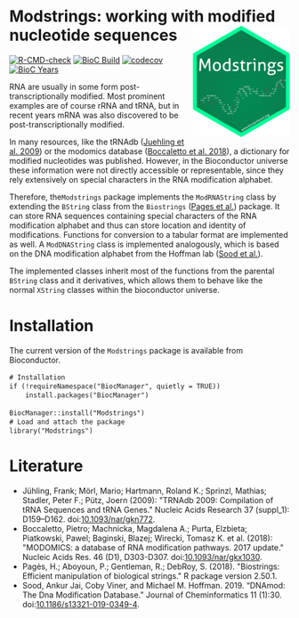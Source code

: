 # Modstrings: working with modified nucleotide sequences <img src="https://raw.githubusercontent.com/Bioconductor/BiocStickers/master/Modstrings/Modstrings.png" height="200" align="right">

<!-- badges: start -->
[![R-CMD-check](https://github.com/FelixErnst/Modstrings/workflows/R-CMD-check/badge.svg)](https://github.com/FelixErnst/Modstrings/actions/)
[![BioC Build](https://bioconductor.org/shields/build/devel/bioc/Modstrings.svg)](http://bioconductor.org/checkResults/devel/bioc-LATEST/Modstrings/)
[![codecov](https://codecov.io/gh/FelixErnst/Modstrings/branch/master/graph/badge.svg)](https://codecov.io/gh/FelixErnst/Modstrings)
[![BioC Years](https://bioconductor.org/shields/years-in-bioc/Modstrings.svg)](https://doi.org/doi:10.18129/B9.bioc.Modstrings)
<!-- badges: end -->

RNA are usually in some form post-transcriptionally modified. Most prominent
examples are of course rRNA and tRNA, but in recent years mRNA was also
discovered to be post-transcriptionally modified.

In many resources, like the tRNAdb ([Juehling et al. 2009](#Literature)) or the
modomics database ([Boccaletto et al. 2018](#Literature)), a dictionary for
modified nucleotides was published. However, in the Bioconductor universe these
information were not directly accessible or representable, since they rely 
extensively on special characters in the RNA modification alphabet.

Therefore, the`Modstrings` package implements the `ModRNAString` class by
extending the `BString` class from the `Biostrings` ([Pages et
al.](#Literature)) package. It can store RNA sequences containing special
characters of the RNA modification alphabet and thus can store location and 
identity of modifications. Functions for conversion to a tabular format are 
implemented as well. A `ModDNAString` class is implemented analogously, which
is based on the DNA modification alphabet from the Hoffman lab ([Sood et
al.](#Literature)).

The implemented classes inherit most of the functions from the parental 
`BString` class and it derivatives, which allows them to behave like the 
normal `XString` classes within the bioconductor universe.

# Installation

The current version of the `Modstrings` package is available from 
Bioconductor.
 
```{r}
# Installation
if (!requireNamespace("BiocManager", quietly = TRUE))
    install.packages("BiocManager")

BiocManager::install("Modstrings")
# Load and attach the package
library("Modstrings")
```

# Literature

- Jühling, Frank; Mörl, Mario; Hartmann, Roland K.; Sprinzl, Mathias; Stadler,
Peter F.; Pütz, Joern (2009): "TRNAdb 2009: Compilation of tRNA Sequences and
tRNA Genes." Nucleic Acids Research 37 (suppl_1): D159–D162.
doi:[10.1093/nar/gkn772](https://doi.org/10.1093/nar/gkn772). 
- Boccaletto, Pietro; Machnicka, Magdalena A.; Purta, Elzbieta; Piatkowski,
Pawel; Baginski, Blazej; Wirecki, Tomasz K. et al. (2018): "MODOMICS: a database
of RNA modification pathways. 2017 update." Nucleic Acids Res. 46 (D1),
D303-D307. doi:[10.1093/nar/gkx1030](https://doi.org/10.1093/nar/gkx1030).
- Pagès, H.; Aboyoun, P.; Gentleman, R.; DebRoy, S. (2018). "Biostrings: 
Efficient manipulation of biological strings." R package version 2.50.1.
- Sood, Ankur Jai, Coby Viner, and Michael M. Hoffman. 2019. “DNAmod: The Dna 
Modification Database.” Journal of Cheminformatics 11 (1):30. 
doi:[10.1186/s13321-019-0349-4](https://doi.org/10.1186/s13321-019-0349-4).
